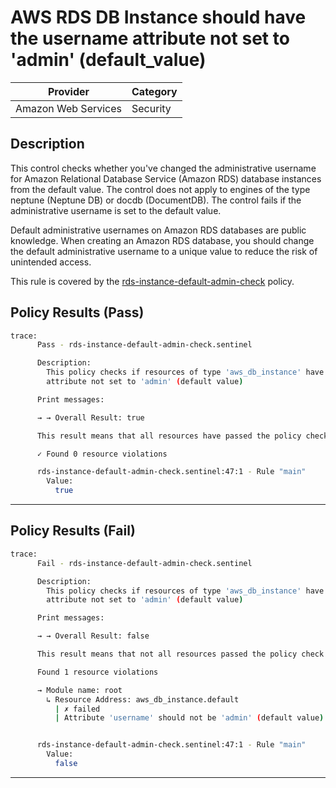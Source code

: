 # AWS RDS DB Instance should have the username attribute not set to 'admin' (default_value)

| Provider            | Category  |
| ------------------- | --------  |
| Amazon Web Services |  Security |

## Description

This control checks whether you've changed the administrative username for Amazon Relational Database Service (Amazon RDS) database instances from the default value. The control does not apply to engines of the type neptune (Neptune DB) or docdb (DocumentDB). The control fails if the administrative username is set to the default value.

Default administrative usernames on Amazon RDS databases are public knowledge. When creating an Amazon RDS database, you should change the default administrative username to a unique value to reduce the risk of unintended access.

This rule is covered by the [rds-instance-default-admin-check](../../policies/rds-instance-default-admin-check.sentinel) policy.

## Policy Results (Pass)

```bash
trace:
      Pass - rds-instance-default-admin-check.sentinel

      Description:
        This policy checks if resources of type 'aws_db_instance' have the 'username'
        attribute not set to 'admin' (default value)

      Print messages:

      → → Overall Result: true

      This result means that all resources have passed the policy check for the policy rds-instance-default-admin-check.

      ✓ Found 0 resource violations

      rds-instance-default-admin-check.sentinel:47:1 - Rule "main"
        Value:
          true
```

---

## Policy Results (Fail)

```bash
trace:
      Fail - rds-instance-default-admin-check.sentinel

      Description:
        This policy checks if resources of type 'aws_db_instance' have the 'username'
        attribute not set to 'admin' (default value)

      Print messages:

      → → Overall Result: false

      This result means that not all resources passed the policy check and the protected behavior is not allowed for the policy rds-instance-default-admin-check.

      Found 1 resource violations

      → Module name: root
        ↳ Resource Address: aws_db_instance.default
          | ✗ failed
          | Attribute 'username' should not be 'admin' (default value) for AWS RDS DB Instance. Refer to https://docs.aws.amazon.com/securityhub/latest/userguide/rds-controls.html#rds-25 for more details.


      rds-instance-default-admin-check.sentinel:47:1 - Rule "main"
        Value:
          false
```

---

